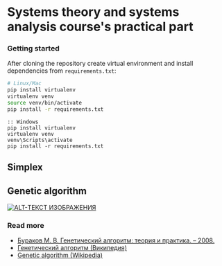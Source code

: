 # Systems theory and systems analysis course's practical part
### Getting started
After cloning the repository create virtual environment and install dependencies from `requirements.txt`:
```bash
# Linux/Mac
pip install virtualenv
virtualenv venv
source venv/bin/activate
pip install -r requirements.txt
```

```
:: Windows
pip install virtualenv
virtualenv venv
venv\Scripts\activate
pip install -r requirements.txt
```

## Simplex

## Genetic algorithm

[![ALT-ТЕКСТ ИЗОБРАЖЕНИЯ](http://img.youtube.com/vi/-eoP6WzpQJk/0.jpg)](http://www.youtube.com/watch?v=-eoP6WzpQJk)

### Read more

- [Бураков М. В. Генетический алгоритм: теория и практика. – 2008.](http://window.edu.ru/resource/205/80205/files/Burakov_Gen_algoritm_teor_i_prakt.pdf)
- [Генетический алгоритм (Википедия)](https://ru.wikipedia.org/wiki/Генетический_алгоритм)
- [Genetic algorithm (Wikipedia)](https://en.wikipedia.org/wiki/Genetic_algorithm)

